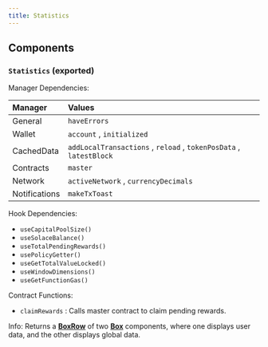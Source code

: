 ```yaml
---
title: Statistics
---
```


## Components

### `Statistics` (exported)

Manager Dependencies:

| Manager | Values                                                          |
| :--- | :------------------------------------------------------------------- |
| General | `haveErrors`
| Wallet | `account` , `initialized`
| CachedData | `addLocalTransactions` , `reload` , `tokenPosData` , `latestBlock`
| Contracts | `master`
| Network | `activeNetwork` , `currencyDecimals`
| Notifications | `makeTxToast`

Hook Dependencies:

- `useCapitalPoolSize()`
- `useSolaceBalance()`
- `useTotalPendingRewards()`
- `usePolicyGetter()`
- `useGetTotalValueLocked()`
- `useWindowDimensions()`
- `useGetFunctionGas()`

Contract Functions:

- `claimRewards` : Calls master contract to claim pending rewards.

Info: Returns a [**BoxRow**](/docs/dev-docs/frontend/components/atoms/Box#boxrow-exported) of two [**Box**](/docs/dev-docs/frontend/components/atoms/Box#box-exported) components, where one displays user data, and the other displays global data.
